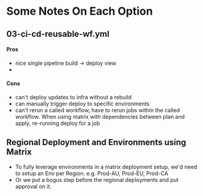 # Some Notes On Each Option


## 03-ci-cd-reusable-wf.yml
#### Pros
- nice single pipeline build -> deploy view
- 
#### Cons
- can't deploy updates to infra without a rebuild
- can manually trigger deploy to specific environments
- can't rerun a called workflow, have to rerun jobs within the called workflow. When using matrix with dependencies between plan and apply, re-running deploy for a job



## Regional Deployment and Environments using Matrix
- To fully leverage environments in a matrix deployment setup, we'd need to setup an Env per Region. e.g. Prod-AU, Prod-EU, Prod-CA
- Or we put a bogus step before the regional deployments and put approval on it. 

